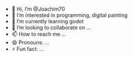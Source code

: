 - 👋 Hi, I’m @Joachim70
- 👀 I’m interested in programming, digital painting
- 🌱 I’m currently learning godot
- 💞️ I’m looking to collaborate on ...
- 📫 How to reach me ...
- 😄 Pronouns: ...
- ⚡ Fun fact: ...

<!---
Chimi70/Chimi70 is a ✨ special ✨ repository because its `README.md` (this file) appears on your GitHub profile.
You can click the Preview link to take a look at your changes.
--->
